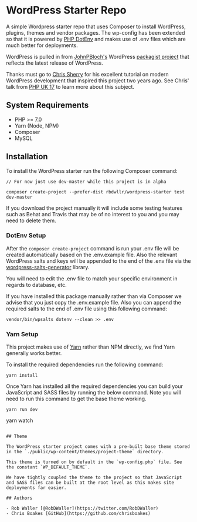 # WordPress Starter Repo

A simple Wordpress starter repo that uses Composer to install WordPress, plugins, themes and vendor packages. The wp-config has been extended so that it is powered by [PHP DotEnv](https://packagist.org/packages/vlucas/phpdotenv) and makes use of .env files which are much better for deployments.

WordPress is pulled in from [JohnPBloch's](https://twitter.com/johnpbloch) WordPress [packagist project](https://packagist.org/packages/johnpbloch/wordpress) that reflects the latest release of WordPress.

Thanks must go to [Chris Sherry](https://twitter.com/tweetingsherry) for his excellent tutorial on modern WordPress development that inspired this project two years ago. See Chris' talk from [PHP UK 17](https://www.youtube.com/watch?v=v57UWTXla3M) to learn more about this subject.

## System Requirements

- PHP >= 7.0
- Yarn (Node, NPM)
- Composer
- MySQL

## Installation

To install the WordPress starter run the following Composer command:

```
// For now just use dev-master while this project is in alpha

composer create-project --prefer-dist rbdwllr/wordpress-starter test dev-master
```

If you download the project manually it will include some testing features such as Behat and Travis that may be of no interest to you and you may need to delete them.

### DotEnv Setup

After the `composer create-project` command is run your .env file will be created automatically based on the .env.example file. Also the relevant WordPress salts and keys will be appended to the end of the .env file via the [wordpress-salts-generator](https://packagist.org/packages/rbdwllr/wordpress-salts-generator) library.

You will need to edit the .env file to match your specific environment in regards to database, etc.

If you have installed this package manually rather than via Composer we advise that you just copy the .env.example file. Also you can append the required salts to the end of .env file using this following command:

```
vendor/bin/wpsalts dotenv --clean >> .env
```

### Yarn Setup

This project makes use of [Yarn](https://yarnpkg.com/en/) rather than NPM directly, we find Yarn generally works better.

To install the required dependencies run the following command:

```
yarn install
```

Once Yarn has installed all the required dependencies you can build your JavaScript and SASS files by running the below command. Note you will need to run this command to get the base theme working.

```
yarn run dev
```


yarn watch
```

## Theme

The WordPress starter project comes with a pre-built base theme stored in the `./public/wp-content/themes/project-theme` directory.

This theme is turned on by default in the `wp-config.php` file. See the constant `WP_DEFAULT_THEME`.

We have tightly coupled the theme to the project so that JavaScript and SASS files can be built at the root level as this makes site deployments far easier.

## Authors

- Rob Waller [@RobDWaller](https://twitter.com/RobDWaller)
- Chris Boakes [GitHub](https://github.com/chrisboakes)
